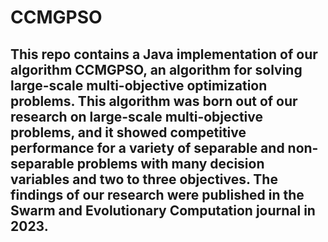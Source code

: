 # CCMGPSO
This repo contains a Java implementation of our algorithm CCMGPSO, an algorithm for solving large-scale multi-objective optimization problems. This algorithm was born out of our research on large-scale multi-objective problems, and it showed competitive performance for a variety of separable and non-separable problems with many decision variables and two to three objectives. The findings of our research were published in the Swarm and Evolutionary Computation journal in 2023.   
-------------------------------------------------------------------------------------------------------------------------------
